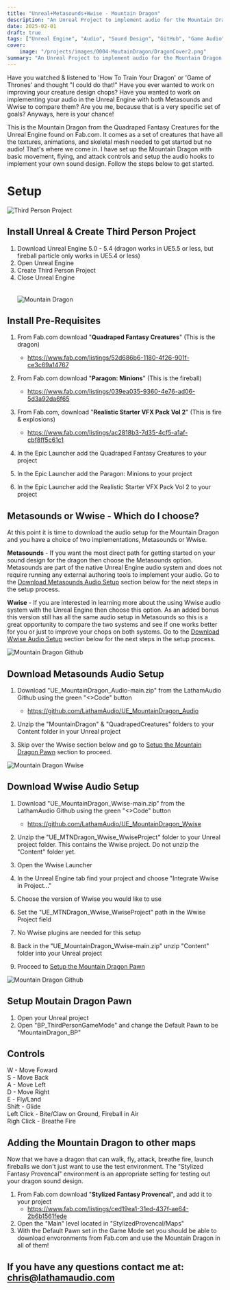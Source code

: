 ```yaml
---
title: "Unreal+Metasounds+Wwise - Mountain Dragon"
description: "An Unreal Project to implement audio for the Mountain Dragon creature"
date: 2025-02-01
draft: true
tags: ["Unreal Engine", "Audio", "Sound Design", "GitHub", "Game Audio", "Wwise", "Metasounds"]
cover:
    image: "/projects/images/0004-MoutainDragon/DragonCover2.png"
summary: "An Unreal Project to implement audio for the Mountain Dragon creature"
---
```

Have you watched & listened to 'How To Train Your Dragon' or 'Game of Thrones' and thought "I could do that!" Have you ever wanted to work on improving your creature design chops? Have you wanted to work on implementing your audio in the Unreal Engine with both Metasounds and Wwise to compare them? Are you me, because that is a very specific set of goals? Anyways, here is your chance!

This is the Mountain Dragon from the Quadraped Fantasy Creatures for the Unreal Engine found on Fab.com. It comes as a set of creatures that have all the textures, animations, and skeletal mesh needed to get started but no audio! That's where we come in. I have set up the Mountain Dragon with basic movement, flying, and attack controls and setup the audio hooks to implement your own sound design. Follow the steps below to get started. 

# Setup
![Third Person Project](/projects/images/0004-MountainDragon/ThirdPersonProject.png)

## Install Unreal & Create Third Person Project
1. Download Unreal Engine 5.0 - 5.4 (dragon works in UE5.5 or less, but fireball particle only works in UE5.4 or less)
2. Open Unreal Engine
3. Create Third Person Project
4. Close Unreal Engine
\
\
\
![Mountain Dragon](/projects/images/0004-MountainDragon/QuadrapedFantasyCreature.png)
## Install Pre-Requisites
1. From Fab.com download "**Quadraped Fantasy Creatures**" (This is the dragon)
	- https://www.fab.com/listings/52d686b6-1180-4f26-901f-ce3c69a14767

2. From Fab.com download "**Paragon: Minions**" (This is the fireball)
	- https://www.fab.com/listings/039ea035-9360-4e76-ad06-5d3a92da6f65

3. From Fab.com, download "**Realistic Starter VFX Pack Vol 2**" (This is fire & explosions)
	- https://www.fab.com/listings/ac2818b3-7d35-4cf5-a1af-cbf8ff5c61c1

4. In the Epic Launcher add the Quadraped Fantasy Creatures to your project
5. In the Epic Launcher add the Paragon: Minions to your project
6. In the Epic Launcher add the Realistic Starter VFX Pack Vol 2 to your project
  
## Metasounds or Wwise - Which do I choose?
At this point it is time to download the audio setup for the Mountain Dragon and you have a choice of two implementations, Metasounds or Wwise.

**Metasounds** - If you want the most direct path for getting started on your sound design for the dragon then choose the Metasounds option. Metasounds are part of the native Unreal Engine audio system and does not require running any external authoring tools to implement your audio. Go to the [Download Metasounds Audio Setup](#download-metasounds-audio-setup) section below for the next steps in the setup process.

**Wwise** - If you are interested in learning more about the using Wwise audio system with the Unreal Engine then choose this option. As an added bonus this version still has all the same audio setup in Metasounds so this is a great opportunity to compare the two systems and see if one works better for you or just to improve your chops on both systems. Go to the [Download Wwise Audio Setup](#download-wwise-audio-setup) section below for the next steps in the setup process. 

![Mountain Dragon Github](/projects/images/0004-MountainDragon/MountainDragon_Github.png)
## Download Metasounds Audio Setup
1. Download "UE_MountainDragon_Audio-main.zip" from the LathamAudio Github using the green "<>Code" button
	- https://github.com/LathamAudio/UE_MountainDragon_Audio

2. Unzip the "MountainDragon" & "QuadrapedCreatures" folders to your Content folder in your Unreal project
4. Skip over the Wwise section below and go to [Setup the Mountain Dragon Pawn](#setup-moutain-dragon-pawn) section to proceed.

![Mountain Dragon Wwise](/projects/images/0004-MountainDragon/Wwise_MountainDragon.png)
## Download Wwise Audio Setup
1. Download "UE_MountainDragon_Wwise-main.zip" from the LathamAudio Github using the green "<>Code" button
	- https://github.com/LathamAudio/UE_MountainDragon_Wwise

2. Unzip the "UE_MTNDragon_Wwise_WwiseProject" folder to your Unreal project folder. This contains the Wwise project. Do not unzip the "Content" folder yet.
3. Open the Wwise Launcher
4. In the Unreal Engine tab find your project and choose "Integrate Wwise in Project..."
5. Choose the version of Wwise you would like to use
6. Set the "UE_MTNDragon_Wwise_WwiseProject" path in the Wwise Project field
7. No Wwise plugins are needed for this setup
8. Back in the "UE_MountainDragon_Wwise-main.zip" unzip "Content" folder into your Unreal project
9. Proceed to [Setup the Mountain Dragon Pawn](#setup-moutain-dragon-pawn)


![Mountain Dragon Github](/projects/images/0004-MountainDragon/DefaultPawn.png)
## Setup Moutain Dragon Pawn
1. Open your Unreal project
2. Open "BP_ThirdPersonGameMode" and change the Default Pawn to be "MountainDragon_BP"

## Controls
W - Move Foward\
S - Move Back\
A - Move Left\
D - Move Right\
E - Fly/Land\
Shift - Glide\
Left Click - Bite/Claw on Ground, Fireball in Air\
Righ Click - Breathe Fire

<!-- ![Mountain Dragon in Maps](/projects/images/0004-MountainDragon/MountainDragon.gif) -->
## Adding the Mountain Dragon to other maps
Now that we have a dragon that can walk, fly, attack, breathe fire, launch fireballs we don't just want to use the test environment. The "Stylized Fantasy Provencal" environment is an appropriate setting for testing out your dragon sound design.
1. From Fab.com download "**Stylized Fantasy Provencal**", and add it to your project
	- https://www.fab.com/listings/ced19ea1-31ed-437f-ae64-2b6b1561fede
2. Open the "Main" level located in "StylizedProvencal/Maps"
3. With the Default Pawn set in the Game Mode set you should be able to download envoronments from Fab.com and use the Mountain Dragon in all of them!



## If you have any questions contact me at: [chris@lathamaudio.com](mailto:chris@lathamaudio.com)